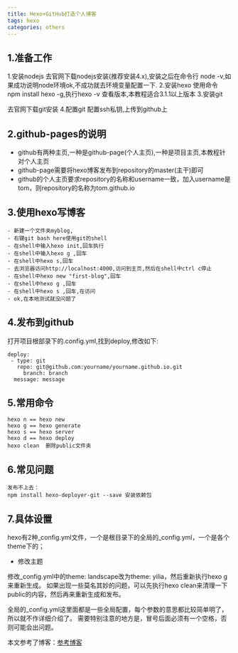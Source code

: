 ```yaml
---
title: Hexo+GitHub打造个人博客
tags: hexo
categories: others
---
```

## 1.准备工作
1.安装nodejs
去官网下载nodejs安装(推荐安装4.x),安装之后在命令行 node -v,如果成功说明node环境ok,不成功就去环境变量配置一下.
2.安装hexo
使用命令 npm install hexo -g,执行hexo -v 查看版本,本教程适合3.1.1以上版本
3.安装git
<!-- more -->
去官网下载git安装
4.配置git
配置ssh私钥,上传到github上
## 2.github-pages的说明
- github有两种主页,一种是github-page(个人主页),一种是项目主页,本教程针对个人主页
- github-page需要将hexo博客发布到repository的master(主干)即可
- github的个人主页要求repository的名称和username一致，加入username是tom，则repository的名称为tom.github.io
## 3.使用hexo写博客
```
- 新建一个文件夹myblog,
- 右键git bash here使用git的shell
- 在shell中输入hexo init,回车执行
- 在shell中输入hexo g ,回车
- 在shell中hexo s,回车
- 去浏览器访问http://localhost:4000,访问到主页,然后在shell中ctrl c停止
- 在shell中hexo new "first-blog",回车
- 在shell中hexo g ,回车
- 在shell中hexo s ,回车,在访问
- ok,在本地测试就没问题了
```
## 4.发布到github
打开项目根部录下的.config.yml,找到deploy,修改如下:
```
deploy:
 - type: git
   repo: git@github.com:yourname/yourname.github.io.git
     branch: branch
  message: message
```
## 5.常用命令

```
hexo n == hexo new
hexo g == hexo generate
hexo s == hexo server
hexo d == hexo deploy
hexo clean  删除public文件夹

```
## 6.常见问题
```
发布不上去：
npm install hexo-deployer-git --save 安装依赖包
```
## 7.具体设置
hexo有2种_config.yml文件，一个是根目录下的全局的_config.yml，一个是各个theme下的；
- 修改主题

修改_config.yml中的theme: landscape改为theme: yilia，然后重新执行hexo g来重新生成。
如果出现一些莫名其妙的问题，可以先执行hexo clean来清理一下public的内容，然后再来重新生成和发布。

全局的_config.yml这里面都是一些全局配置，每个参数的意思都比较简单明了，所以就不作详细介绍了。
需要特别注意的地方是，冒号后面必须有一个空格，否则可能会出问题。

本文参考了博客：[参考博客](https://geeksblog.cc/hexo-githup-blog.html)